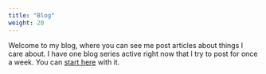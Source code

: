 ```yaml
---
title: "Blog"
weight: 20
---
```


Welcome to my blog, where you can see me post articles about things I care about. I have one blog series active right now that I try to post for once a week. You can [start here](https://omn0mn0m.github.io/blog/breaking-the-chains-1/) with it.
